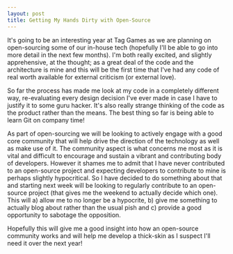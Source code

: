 ```yaml
---
layout: post
title: Getting My Hands Dirty with Open-Source
---
```


It's going to be an interesting year at Tag Games as we are planning on open-sourcing some of our in-house tech (hopefully I'll be able to go into more detail in the next few months). I'm both really excited, and slightly apprehensive, at the thought; as a great deal of the code and the architecture is mine and this will be the first time that I've had any code of real worth available for external criticism (or external love).

So far the process has made me look at my code in a completely different way, re-evaluating every design decision I've ever made in case I have to justify it to some guru hacker. It's also really strange thinking of the code as the product rather than the means. The best thing so far is being able to learn Git on company time!

As part of open-sourcing we will be looking to actively engage with a good core community that will help drive the direction of the technology as well as make use of it. The community aspect is what concerns me most as it is vital and difficult to encourage and sustain a vibrant and contributing body of developers. However it shames me to admit that I have never contributed to an open-source project and expecting developers to contribute to mine is perhaps slightly hypocritical. So I have decided to do something about that and starting next week will be looking to regularly contribute to an open-source project (that gives me the weekend to actually decide which one). This will a) allow me to no longer be a hypocrite, b) give me something to actually blog about rather than the usual pish and c) provide a good opportunity to sabotage the opposition.

Hopefully this will give me a good insight into how an open-source community works and will help me develop a thick-skin as I suspect I'll need it over the next year!